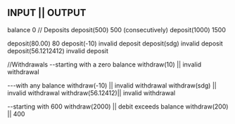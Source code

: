 INPUT               ||    OUTPUT
-------------------------------------------------
balance                 0
// Deposits
deposit(500)            500
(consecutively)
deposit(1000)           1500

deposit(80.00)          80
deposit(-10)            invalid deposit
deposit(sdg)            invalid deposit
deposit(56.1212412)     invalid deposit

//Withdrawals
--starting with a zero balance
withdraw(10)      ||    invalid withdrawal

---with any balance
withdraw(-10)     ||    invalid withdrawal
withdraw(sdg)     ||    invalid withdrawal
withdraw(56.12412)||    invalid withdrawal


--starting with 600
withdraw(2000)   ||     debit exceeds balance
withdraw(200)    ||     400
